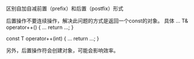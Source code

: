 区别自加自减前置（prefix）和后置（postfix）形式

后置操作不要连续操作，解决此问题的方式是返回一个const的对象。
具体
...
T& operator++()
{
    ...
    return ...;
}

const T operator++(int)
{
    ...
    return ...;
}

另外，后置操作符会创建对象，可能会影响效率。